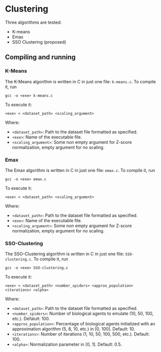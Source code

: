 # Clustering
Three algorithms are tested:
* K-means
* Emax
* SSO Clustering (proposed)

## Compiling and running

### K-Means

The K-Means algorithm is written in C in just one file: `k-means.c`. To compile it, run

`gcc -o <exe> k-means.c`

To execute it:

`<exe> < <dataset_path> <scaling_argument>`

Where:
* `<dataset_path>`: Path to the dataset file formatted as specified.
* `<exe>`: Name of the executable file.
* `<scaling_argument>`: Some non empty argument for Z-score normalization, empty argument for no scaling.

### Emax

The Emax algorithm is written in C in just one file: `emax.c`. To compile it, run

`gcc -o <exe> emax.c`

To execute it:

`<exe> < <dataset_path> <scaling_argument>`

Where:
* `<dataset_path>`: Path to the dataset file formatted as specified.
* `<exe>`: Name of the executable file.
* `<scaling_argument>`: Some non empty argument for Z-score normalization, empty argument for no scaling.

### SSO-Clustering

The SSO-Clustering algorithm is written in C in just one file: `SSO-clustering.c`. To compile it, run

`gcc -o <exe> SSO-clustering.c`

To execute it:

`<exe> < <dataset_path> <number_spiders> <approx_population> <iterations> <alpha>`

Where:
* `<dataset_path>`: Path to the dataset file formatted as specified.
* `<number_spiders>`: Number of biological agents to emulate (10, 50, 100, etc.). Defalult: 100.
* `<approx_population>`: Percentage of biological agents initialized with an approximation algorithm (5, 8, 10, etc.) in [0, 100]. Default: 10.
* `<iterations>`: Number of iterations (1, 10, 50, 100, 500, etc.). Default: 100.
* `<alpha>`: Normalization parameter in [0, 1]. Default: 0.5.